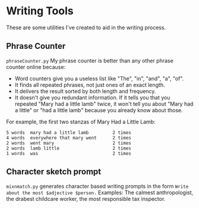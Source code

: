# Writing Tools

These are some utilities I've created to aid in the writing process.

## Phrase Counter

`phraseCounter.py` My phrase counter is better than any other phrase counter online because:

* Word counters give you a useless list like "The", "in", "and", "a", "of".
* It finds all repeated phrases, not just ones of an exact length.
* It delivers the result sorted by both length and frequency.
* It doesn't give you redundant information. If it tells you that you repeated "Mary had a little lamb" twice, it won't tell you about "Mary had a little" or "had a little lamb" because you already know about those.

For example, the first two stanzas of Mary Had a Little Lamb:

```
5 words  mary had a little lamb         2 times 
4 words  everywhere that mary went      2 times 
2 words  went mary                      2 times 
2 words  lamb little                    2 times 
1 words  was                            2 times 
```

## Character sketch prompt

`mixnmatch.py` generates character based writing prompts in the form `Write about the most $adjective $person.` Examples: The calmest anthropologist, the drabest childcare worker, the most responsible tax inspector.